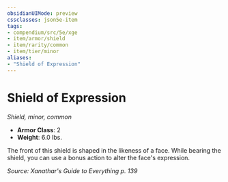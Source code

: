 ```yaml
---
obsidianUIMode: preview
cssclasses: json5e-item
tags:
- compendium/src/5e/xge
- item/armor/shield
- item/rarity/common
- item/tier/minor
aliases: 
- "Shield of Expression"
---
```

# Shield of Expression
*Shield, minor, common*  

- **Armor Class**: 2
- **Weight**: 6.0 lbs.

The front of this shield is shaped in the likeness of a face. While bearing the shield, you can use a bonus action to alter the face's expression.

*Source: Xanathar's Guide to Everything p. 139*